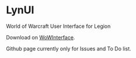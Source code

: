 # LynUI
World of Warcraft User Interface for Legion

Download on [WoWInterface](http://www.wowinterface.com/downloads/fileinfo.php?id=24059).

Github page currently only for Issues and To Do list.
